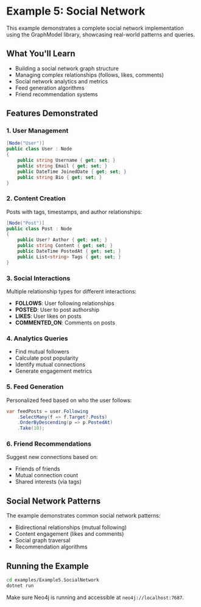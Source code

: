 # Example 5: Social Network

This example demonstrates a complete social network implementation using the GraphModel library, showcasing real-world patterns and queries.

## What You'll Learn

- Building a social network graph structure
- Managing complex relationships (follows, likes, comments)
- Social network analytics and metrics
- Feed generation algorithms
- Friend recommendation systems

## Features Demonstrated

### 1. User Management

```csharp
[Node("User")]
public class User : Node
{
    public string Username { get; set; }
    public string Email { get; set; }
    public DateTime JoinedDate { get; set; }
    public string Bio { get; set; }
}
```

### 2. Content Creation

Posts with tags, timestamps, and author relationships:

```csharp
[Node("Post")]
public class Post : Node
{
    public User? Author { get; set; }
    public string Content { get; set; }
    public DateTime PostedAt { get; set; }
    public List<string> Tags { get; set; }
}
```

### 3. Social Interactions

Multiple relationship types for different interactions:

- **FOLLOWS**: User following relationships
- **POSTED**: User to post authorship
- **LIKES**: User likes on posts
- **COMMENTED_ON**: Comments on posts

### 4. Analytics Queries

- Find mutual followers
- Calculate post popularity
- Identify mutual connections
- Generate engagement metrics

### 5. Feed Generation

Personalized feed based on who the user follows:

```csharp
var feedPosts = user.Following
    .SelectMany(f => f.Target?.Posts)
    .OrderByDescending(p => p.PostedAt)
    .Take(10);
```

### 6. Friend Recommendations

Suggest new connections based on:

- Friends of friends
- Mutual connection count
- Shared interests (via tags)

## Social Network Patterns

The example demonstrates common social network patterns:

- Bidirectional relationships (mutual following)
- Content engagement (likes and comments)
- Social graph traversal
- Recommendation algorithms

## Running the Example

```bash
cd examples/Example5.SocialNetwork
dotnet run
```

Make sure Neo4j is running and accessible at `neo4j://localhost:7687`.
